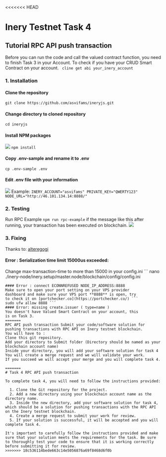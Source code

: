 <<<<<<< HEAD

# Inery Testnet Task 4
## Tutorial RPC API push transaction
Before you can run the code and call the valued contract 
function, you need to finish Task 3 in your Account. To check 
if you have your CRUD Smart Contract on your account. ``` 
cline get abi your_inery_account ```
### 1. Installation
#### Clone the repository
``` git clone https://github.com/asvifams/ineryjs.git ```
#### Change directory to cloned repository
``` cd ineryjs ```
#### Install NPM packages
![](https://i.imgur.com/aSuvjzE.png)
``` npm install ```
#### Copy .env-sample and rename it to .env
``` cp .env-sample .env ```
#### Edit .env file with your information
![](https://i.imgur.com/oA2OXr9.png)
Example: ``` INERY_ACCOUNT="asvifams" PRIVATE_KEY="QWERTY123" 
NODE_URL="http://46.101.134.14:8888/" ```
### 2. Testing
Run RPC Example ``` npm run rpc-example ``` if the message 
like this after running, your transaction has been executed 
on blockchain.
![](https://i.imgur.com/wgzd9eD.png)
### 3. Fixing
Thanks to: [alteregogi](https://github.com/alteregogi)
#### Error : Serialization time limit 15000us exceeded:
Change max-transaction-time to more than 15000 in your 
config.ini ``` nano 
./inery-node/inery.setup/master.node/blockchain/config/config.ini 
```
#### Error : connect ECONNREFUSED NODE_IP_ADDRESS:8888
Make sure to open your port setting on your VPS provider 
dashboard and make sure your VPS port **8888** is open, try 
to check it on [portchecker.co](https://portchecker.co/) ``` 
sudo ufw allow 8888 ```
#### Error: missing create.issuer ( type=name )
You doesn't have Valued Smart Contract on your account, this 
is on Task 3.
=======
RPC API push transaction Submit your code/software solution for pushing transactions with RPC API on Inery testnet blockchain. 
You will have to :
Clone this git repository.
Add your directory to Submit folder (Directory should be named as your blockchain account name)
Inside your directory, you will add your software solution for task 4
You will create a merge request and we will validate your work.
If you succeed we will accept your merge and you will complete task 4.

=======
# Task 4 RPC API push transaction

To complete task 4, you will need to follow the instructions provided:

  1. Clone the Git repository for the project.
  2. Add a new directory using your blockchain account name as the directory name.
  3. Inside the new directory, add your software solution for task 4, which should be a solution for pushing transactions with the RPC API on the Inery testnet blockchain.
  4. Create a merge request to submit your work for review.
  5. If your solution is successful, it will be accepted and you will complete task 4.

It's important to carefully follow the instructions provided and make sure that your solution meets the requirements for the task. Be sure to thoroughly test your code to ensure that it is working correctly before submitting it for review.
>>>>>>> 18c536114bede663c14e5056876a69f8468d6f0b

